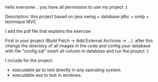 hello everyone ..
you have all permission to use my project :)

Description:
this project based on java swing + database jdbc + smtp + technique MVC

I add the pdf file that explains the exercise

First in your project (Build Patch -> Add External Archives -> ...). after this change the directory of all images in the code and config your database with file "config.sql" insert all column in database and run the project :)

I include for the project:

- executable jar to test directly in any operating system.
- executable exe to test in windows.
